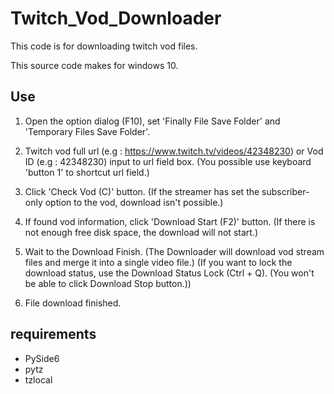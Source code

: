 # Twitch_Vod_Downloader
This code is for downloading twitch vod files.

This source code makes for windows 10. 

## Use
1. Open the option dialog (F10), set 'Finally File Save Folder' and 'Temporary Files Save Folder'.

2. Twitch vod full url (e.g : https://www.twitch.tv/videos/42348230) or Vod ID (e.g : 42348230) input to url field box.
(You possible use keyboard 'button 1' to shortcut url field.)

3. Click 'Check Vod (C)' button.
(If the streamer has set the subscriber-only option to the vod, download isn't possible.)

4. If found vod information, click 'Download Start (F2)' button.
(If there is not enough free disk space, the download will not start.)

5. Wait to the Download Finish. (The Downloader will download vod stream files and merge it into a single video file.) (If you want to lock the download status, use the Download Status Lock (Ctrl + Q). (You won't be able to click Download Stop button.))

6. File download finished.

## requirements
* PySide6
* pytz
* tzlocal
